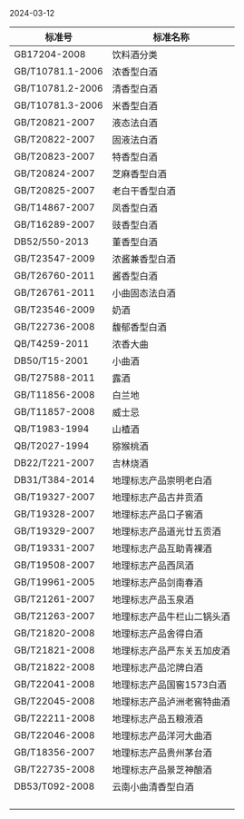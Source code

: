 2024-03-12


| 标准号              | 标准名称           |
| ---------------- | -------------- |
| GB17204-2008     | 饮料酒分类<br>      |
| GB/T10781.1-2006 | 浓香型白酒          |
| GB/T10781.2-2006 | 清香型白酒          |
| GB/T10781.3-2006 | 米香型白酒          |
| GB/T20821-2007   | 液态法白酒          |
| GB/T20822-2007   | 固液法白酒<br>      |
| GB/T20823-2007   | 特香型白酒          |
| GB/T20824-2007   | 芝麻香型白酒<br>     |
| GB/T20825-2007   | 老白干香型白酒<br>    |
| GB/T14867-2007   | 凤香型白酒          |
| GB/T16289-2007   | 豉香型白酒          |
| DB52/550-2013    | 董香型白酒          |
| GB/T23547-2009   | 浓酱兼香型白酒<br>    |
| GB/T26760-2011   | 酱香型白酒<br>      |
| GB/T26761-2011   | 小曲固态法白酒        |
| GB/T23546-2009   | 奶酒             |
| GB/T22736-2008   | 馥郁香型白酒         |
| QB/T4259-2011    | 浓香大曲           |
| DB50/T15-2001    | 小曲酒            |
| GB/T27588-2011   | 露酒             |
| GB/T11856-2008   | 白兰地            |
| GB/T11857-2008   | 威士忌            |
| QB/T1983-1994    | 山楂酒            |
| QB/T2027-1994    | 猕猴桃酒<br>       |
| DB22/T221-2007   | 吉林烧酒           |
| DB31/T384-2014   | 地理标志产品崇明老白酒    |
| GB/T19327-2007   | 地理标志产品古井贡酒     |
| GB/T19328-2007   | 地理标志产品口子窖酒     |
| GB/T19329-2007   | 地理标志产品道光廿五贡酒   |
| GB/T19331-2007   | 地理标志产品互助青裸酒    |
| GB/T19508-2007   | 地理标志产品西凤酒      |
| GB/T19961-2005   | 地理标志产品剑南春酒     |
| GB/T21261-2007   | 地理标志产品玉泉酒      |
| GB/T21263-2007   | 地理标志产品牛栏山二锅头酒  |
| GB/T21820-2008   | 地理标志产品舍得白酒     |
| GB/T21821-2008   | 地理标志产品严东关五加皮酒  |
| GB/T21822-2008   | 地理标志产品沱牌白酒     |
| GB/T22041-2008   | 地理标志产品国窖1573白酒 |
| GB/T22045-2008   | 地理标志产品泸洲老窖特曲酒  |
| GB/T22211-2008   | 地理标志产品五粮液酒     |
| GB/T22046-2008   | 地理标志产品洋河大曲酒    |
| GB/T18356-2007   | 地理标志产品贵州茅台酒    |
| GB/T22735-2008   | 地理标志产品景芝神酿酒    |
| DB53/T092-2008   | 云南小曲清香型白酒      |
|                  |                |
|                  |                |
|                  |                |
|                  |                |
